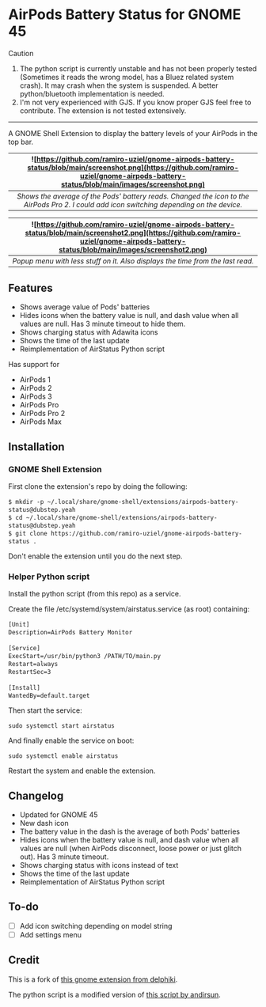 # AirPods Battery Status for GNOME 45

> [!CAUTION]
> 1. The python script is currently unstable and has not been properly tested (Sometimes it reads the wrong model, has a Bluez related system crash). It may crash when the system is suspended. A better python/bluetooth implementation is needed.
> 2. I'm not very experienced with GJS. If you know proper GJS feel free to contribute. The extension is not tested extensively.
---

A GNOME Shell Extension to display the battery levels of your AirPods in the top bar.

<div align="center">
  
| ![https://github.com/ramiro-uziel/gnome-airpods-battery-status/blob/main/screenshot.png](https://github.com/ramiro-uziel/gnome-airpods-battery-status/blob/main/images/screenshot.png) | 
|:--:| 
| *Shows the average of the Pods' battery reads. Changed the icon to the AirPods Pro 2. I could add icon switching depending on the device.*|

| ![https://github.com/ramiro-uziel/gnome-airpods-battery-status/blob/main/screenshot2.png](https://github.com/ramiro-uziel/gnome-airpods-battery-status/blob/main/images/screenshot2.png) | 
|:--:| 
| *Popup menu with less stuff on it. Also displays the time from the last read.*|

</div>

## Features
- Shows average value of Pods' batteries
- Hides icons when the battery value is null, and dash value when all values are null. Has 3 minute timeout to hide them.
- Shows charging status with Adawita icons
- Shows the time of the last update
- Reimplementation of AirStatus Python script

Has support for
- AirPods 1
- AirPods 2
- AirPods 3
- AirPods Pro
- AirPods Pro 2
- AirPods Max

## Installation

### GNOME Shell Extension

First clone the extension's repo by doing the following:
```shell
$ mkdir -p ~/.local/share/gnome-shell/extensions/airpods-battery-status@dubstep.yeah
$ cd ~/.local/share/gnome-shell/extensions/airpods-battery-status@dubstep.yeah
$ git clone https://github.com/ramiro-uziel/gnome-airpods-battery-status .
```
Don't enable the extension until you do the next step.

### Helper Python script

Install the python script (from this repo) as a service.

Create the file /etc/systemd/system/airstatus.service (as root) containing:
```
[Unit]
Description=AirPods Battery Monitor

[Service]
ExecStart=/usr/bin/python3 /PATH/TO/main.py
Restart=always
RestartSec=3

[Install]
WantedBy=default.target
```

Then start the service:

```
sudo systemctl start airstatus
```

And finally enable the service on boot:
```
sudo systemctl enable airstatus
```

Restart the system and enable the extension.

## Changelog
- Updated for GNOME 45
- New dash icon
- The battery value in the dash is the average of both Pods' batteries
- Hides icons when the battery value is null, and dash value when all values are null (when AirPods disconnect, loose power or just glitch out). Has 3 minute timeout.
- Shows charging status with icons instead of text
- Shows the time of the last update
- Reimplementation of AirStatus Python script

## To-do
- [ ] Add icon switching depending on model string
- [ ] Add settings menu

## Credit

This is a fork of [this gnome extension from delphiki](https://github.com/delphiki/gnome-airpods-battery-status).

The python script is a modified version of [this script by andirsun](https://github.com/andirsun/gnome-shell-extention-airpods-battery).
